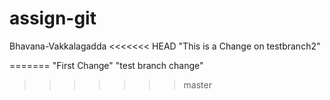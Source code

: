 # assign-git
Bhavana-Vakkalagadda
<<<<<<< HEAD
"This is a Change on testbranch2"

=======
"First Change"
"test branch change"
>>>>>>> master
